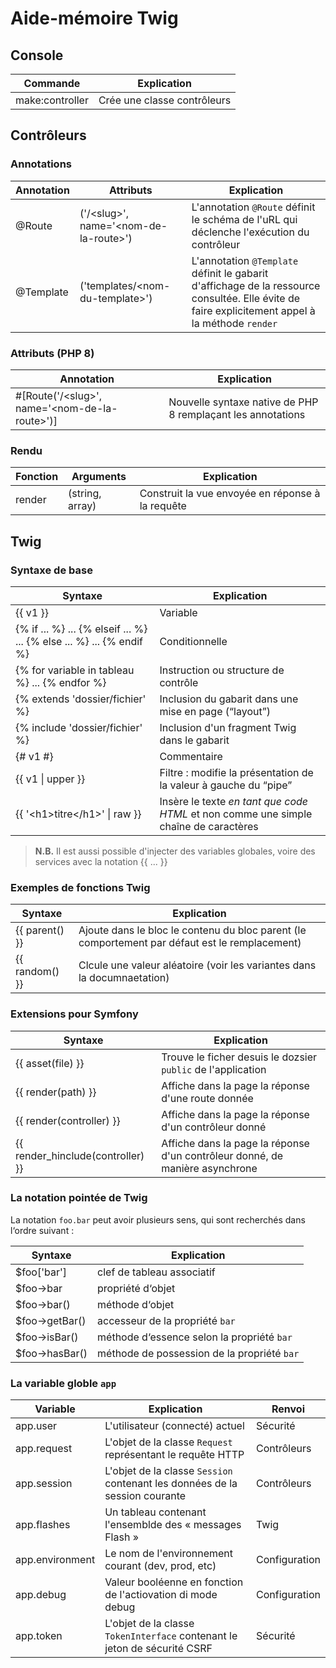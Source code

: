 # Aide-mémoire Twig

## Console

| Commande | Explication |
|----|-----|
| make:controller | Crée une classe contrôleurs |

## Contrôleurs

### Annotations

| Annotation | Attributs | Explication |
|---|---|---|
| @Route | ('/\<slug\>', name='\<nom-de-la-route\>')  | L'annotation `@Route` définit le schéma de l'uRL qui déclenche l'exécution du contrôleur |
| @Template | ('templates/\<nom-du-template\>')  | L'annotation `@Template` définit le gabarit d'affichage de la ressource consultée. Elle évite de faire explicitement appel à la méthode `render` |

### Attributs (PHP 8)

| Annotation | Explication |
|---|---|
| #[Route('/\<slug\>', name='\<nom-de-la-route\>')]  | Nouvelle syntaxe native de PHP 8 remplaçant les annotations |

### Rendu

| Fonction | Arguments | Explication |
|---|---|---|
| render | (string, array)  | Construit la vue envoyée en réponse à la requête |


## Twig

### Syntaxe de base

| Syntaxe | Explication |
|----|-----|
| {{ v1 }} | Variable |
| {% if ... %} ... {% elseif ... %} ... {% else ... %} ... {% endif %} | Conditionnelle |
| {% for variable in tableau %} ... {% endfor %} | Instruction ou structure de contrôle |
| {% extends 'dossier/fichier' %} | Inclusion du gabarit dans une mise en page (“layout”) |
| {% include 'dossier/fichier' %} | Inclusion d'un fragment Twig dans le gabarit |
| {# v1 #} | Commentaire |
| {{ v1 \| upper }} | Filtre : modifie la présentation de la valeur à gauche du “pipe” |
| {{ '\<h1>titre\</h1>' \| raw }} | Insère le texte _en tant que code HTML_  et non comme une simple chaîne de caractères |

> **N.B.** Il est aussi possible d'injecter des variables globales, voire des services avec la notation {{ ... }}

### Exemples de fonctions Twig

| Syntaxe | Explication |
|----|-----|
| {{ parent() }} | Ajoute dans le bloc le contenu du bloc parent (le comportement par défaut est le remplacement) |
| {{ random() }} | Clcule une valeur aléatoire (voir les variantes dans la documnaetation) |

### Extensions pour Symfony

| Syntaxe | Explication |
|----|-----|
| {{ asset(file) }} | Trouve le ficher desuis le dozsier `public` de l'application  |
| {{ render(path) }} | Affiche dans la page la réponse d'une route donnée |
| {{ render(controller) }} | Affiche dans la page la réponse d'un contrôleur donné |
| {{ render_hinclude(controller) }} | Affiche dans la page la réponse d'un contrôleur donné, de manière asynchrone |

### La notation pointée de Twig

La notation `foo.bar` peut avoir plusieurs sens, qui sont recherchés dans l‘ordre suivant :

| Syntaxe | Explication |
|----|-----|
| $foo['bar'] | clef de tableau associatif |
| $foo->bar | propriété d‘objet |
| $foo->bar() | méthode d‘objet |
| $foo->getBar() | accesseur de la propriété `bar` |
| $foo->isBar() | méthode d‘essence selon la propriété `bar` |
| $foo->hasBar() | méthode de possession de la propriété `bar` |

### La variable globle `app`

| Variable | Explication | Renvoi |
|---|---|---|
| app.user | L'utilisateur (connecté) actuel | Sécurité |
| app.request | L'objet de la classe `Request` représentant le requête HTTP | Contrôleurs |
| app.session | L'objet de la classe `Session` contenant les données de la session courante | Contrôleurs |
| app.flashes | Un tableau contenant l'ensemblde des « messages Flash » | Twig |
| app.environment | Le nom de l'environnement courant (dev, prod, etc) | Configuration |
| app.debug | Valeur booléenne en fonction de l'actiovation di mode debug | Configuration |
| app.token | L'objet de la classe `TokenInterface` contenant le jeton de sécurité CSRF | Sécurité |
